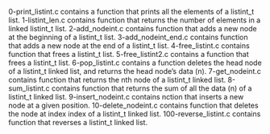 0-print_listint.c contains a function that prints all the elements of a listint_t list.
1-listint_len.c contains function that returns the number of elements in a linked listint_t list.
2-add_nodeint.c contains function that adds a new node at the beginning of a listint_t list.
3-add_nodeint_end.c contains function that adds a new node at the end of a listint_t list.
4-free_listint.c contains  function that frees a listint_t list.
5-free_listint2.c contains a function that frees a listint_t list.
6-pop_listint.c contains a function deletes the head node of a listint_t linked list, and returns the head node’s data (n).
7-get_nodeint.c contains function that returns the nth node of a listint_t linked list.
8-sum_listint.c contains  function that returns the sum of all the data (n) of a listint_t linked list.
9-insert_nodeint.c contains nction that inserts a new node at a given position.
10-delete_nodeint.c contains  function that deletes the node at index index of a listint_t linked list.
100-reverse_listint.c contains function that reverses a listint_t linked list.

